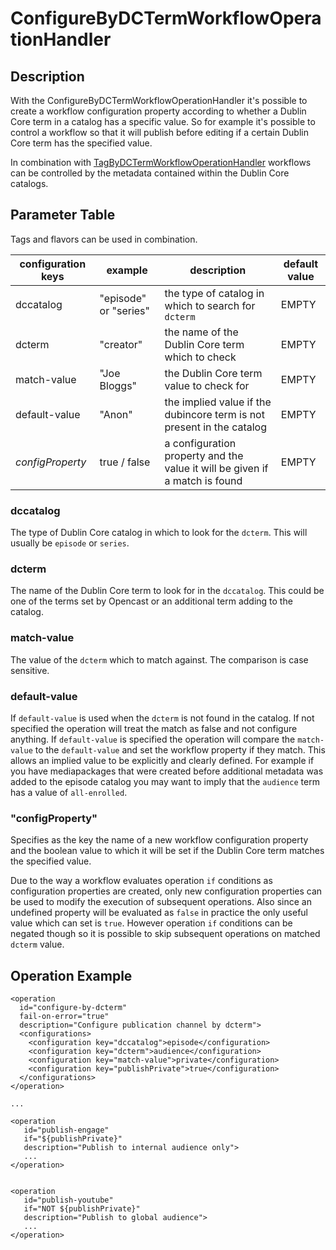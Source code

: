 # ConfigureByDCTermWorkflowOperationHandler

## Description
With the ConfigureByDCTermWorkflowOperationHandler it's possible to create a workflow configuration property according
to whether a Dublin Core term in a catalog has a specific value. So for example it's possible to control a workflow so
that it will publish before editing if a certain Dublin Core term has the specified value.

In combination with [TagByDCTermWorkflowOperationHandler](tag-by-dcterm-woh.md) workflows can be controlled by the
metadata contained within the Dublin Core catalogs.

## Parameter Table
Tags and flavors can be used in combination.

|configuration keys|example|description|default value|
|------------------|-------|-----------|-------------|
|dccatalog         |"episode" or "series"|the type of catalog in which to search for `dcterm`|EMPTY|
|dcterm            |"creator"            |the name of the Dublin Core term which to check|EMPTY|
|match-value       |"Joe Bloggs"         |the Dublin Core term value to check for|EMPTY|
|default-value     |"Anon"               |the implied value if the dubincore term is not present in the catalog|EMPTY|
|*configProperty*  |true / false         |a configuration property and the value it will be given if a match is found|EMPTY|

### dccatalog
The type of Dublin Core catalog in which to look for the `dcterm`. This will usually be `episode` or `series`.

### dcterm
The name of the Dublin Core term to look for in the `dccatalog`. This could be one of the terms set by Opencast or an
additional term adding to the catalog.

### match-value
The value of the `dcterm` which to match against. The comparison is case sensitive.

### default-value
If `default-value` is used when the `dcterm` is not found in the catalog. If not specified the operation will treat the
match as false and not configure anything. If `default-value` is specified the operation will compare the `match-value`
to the `default-value` and set the workflow property if they match. This allows an implied value to be explicitly and
clearly defined. For example if you have mediapackages that were created before additional metadata was added to the
episode catalog you may want to imply that the `audience` term has a value of `all-enrolled`.

### "configProperty"
Specifies as the key the name of a new workflow configuration property and the boolean value to which it will be set if
the Dublin Core term matches the specified value.

Due to the way a workflow evaluates operation `if` conditions as configuration properties are created, only new
configuration properties can be used to modify the execution of subsequent operations. Also since an undefined property
will be evaluated as `false` in practice the only useful value which can set is `true`.  However operation `if`
conditions can be negated though so it is possible to skip subsequent operations on matched `dcterm`  value.

## Operation Example
    <operation
      id="configure-by-dcterm"
      fail-on-error="true"
      description="Configure publication channel by dcterm">
      <configurations>
        <configuration key="dccatalog">episode</configuration>
        <configuration key="dcterm">audience</configuration>
        <configuration key="match-value">private</configuration>
        <configuration key="publishPrivate">true</configuration>
      </configurations>
    </operation>

    ...

    <operation
       id="publish-engage"
       if="${publishPrivate}"
       description="Publish to internal audience only">
       ...
    </operation>


    <operation
       id="publish-youtube"
       if="NOT ${publishPrivate}"
       description="Publish to global audience">
       ...
    </operation>
